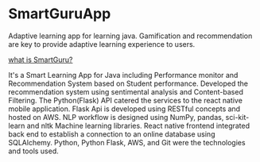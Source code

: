# SmartGuruApp

Adaptive learning app for learning java. Gamification and recommendation are key to provide adaptive learning experience to users.

[what is SmartGuru?](https://garnet-cardamom-4d4.notion.site/SmartGuru-038ac59befb94a7ba378b71d935b0e41)

It's a Smart Learning App for Java including Performance monitor and Recommendation System based on Student performance. Developed the recommendation system using sentimental analysis and Content-based Filtering. The Python(Flask) API catered the services to the react native mobile application. Flask Api is developed using RESTful concepts and hosted on AWS. NLP workflow is designed using NumPy, pandas, sci-kit-learn and nltk Machine learning libraries. React native frontend integrated back end to establish a connection to an online database using SQLAlchemy. Python, Python Flask, AWS, and Git were the technologies and tools used.

